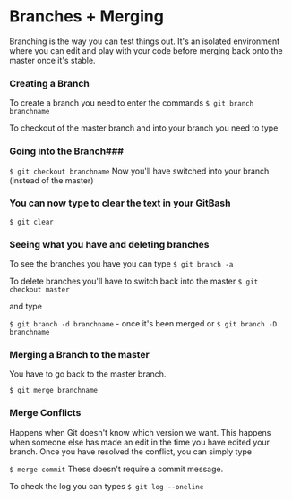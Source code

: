 # Branches + Merging #
Branching is the way you can test things out. It's an isolated environment where you can edit and play with your code before merging back onto the master once it's stable.

### Creating a Branch
To create a branch you need to enter the commands
`$ git branch branchname`

To checkout of the master branch and into your branch you need to type

### Going into the Branch###

`$ git checkout branchname`
Now you'll have switched into your branch (instead of the master)

### You can now type to clear the text in your GitBash ###

`$ git clear`

### Seeing what you have and deleting branches ###

To see the branches you have you can type
`$ git branch -a`

To delete branches you'll have to switch back into the master
`$ git checkout master`

and type

`$ git branch -d branchname` - once it's been merged or
`$ git branch -D branchname`

### Merging a Branch to the master ###
You have to go back to the master branch.

`$ git merge branchname`



### Merge Conflicts ###
Happens when Git doesn't know which version we want. This happens when someone else has made an edit in the time you have edited your branch. Once you have resolved the conflict, you can simply type

`$ merge commit` These doesn't require a commit message.

To check the log you can types
`$ git log --oneline`
